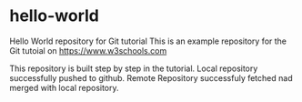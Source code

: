 # hello-world
Hello World repository for Git tutorial
This is an example repository for the Git tutoial on https://www.w3schools.com

This repository is built step by step in the tutorial.
Local repository successfully pushed to github.
Remote Repository successfuly fetched nad merged with local repository.
